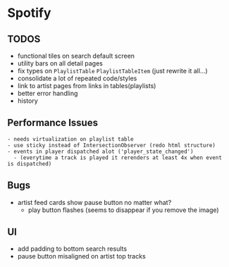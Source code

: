 # Spotify

## TODOS
  - functional tiles on search default screen
  - utility bars on all detail pages
  - fix types on `PlaylistTable` `PlaylistTableItem` (just rewrite it all...)
  - consolidate a lot of repeated code/styles
  - link to artist pages from links in tables(playlists)
  - better error handling
  - history

## Performance Issues
    - needs virtualization on playlist table
    - use sticky instead of IntersectionObserver (redo html structure)
    - events in player dispatched alot ('player_state_changed')
      - (everytime a track is played it rerenders at least 4x when event is dispatched)

## Bugs
  - artist feed cards show pause button no matter what?
      - play button flashes (seems to disappear if you remove the image)

## UI
  - add padding to bottom search results
  - pause button misaligned on artist top tracks


